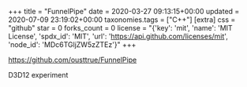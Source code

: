 +++
title = "FunnelPipe"
date = 2020-03-27 09:13:15+00:00
updated = 2020-07-09 23:19:02+00:00
taxonomies.tags = ["C++"]
[extra]
css = "github"
star = 0
forks_count = 0
license = "{'key': 'mit', 'name': 'MIT License', 'spdx_id': 'MIT', 'url': 'https://api.github.com/licenses/mit', 'node_id': 'MDc6TGljZW5zZTEz'}"
+++

<https://github.com/ousttrue/FunnelPipe>

D3D12 experiment
